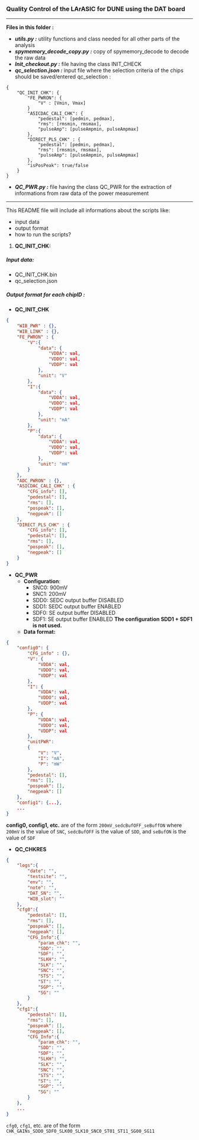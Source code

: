 
 ### Quality Control of the LArASIC for DUNE using the DAT board
---------------

**Files in this folder :**<br/>

* ***utils.py :*** utility functions and class needed for all other parts of the analysis <br/>
* ***spymemory_decode_copy.py :*** copy of spymemory_decode to decode the raw data<br/>
* ***Init_checkout.py :*** file having the class INIT_CHECK <br/>
* ***qc_selection.json :*** input file where the selection criteria of the chips should be saved/entered 
qc_selection :
```
{
    "QC_INIT_CHK": {
        "FE_PWRON": {
            "V" : [Vmin, Vmax]
        }
        "ASICDAC_CALI_CHK": {
            "pedestal": [pedmin, pedmax],
            "rms": [rmsmin, rmsmax],
            "pulseAmp": [pulseAmpmin, pulseAmpmax]
        },
        "DIRECT_PLS_CHK" : {
            "pedestal": [pedmin, pedmax],
            "rms": [rmsmin, rmsmax],
            "pulseAmp": [pulseAmpmin, pulseAmpmax]
        },
        "isPosPeak": true/false
    }
}
```
* ***QC_PWR.py :*** file having the class QC_PWR for the extraction of informations from raw data of the power measurement
---
This README file will include all informations about the scripts like: <br/>
* input data <br/>
* output format <br/>
* how to run the scripts?<br/>

1. **QC_INIT_CHK:**
##### Input data:
* QC_INIT_CHK.bin
* qc_selection.json
##### Output format for each chipID :
* **QC_INIT_CHK**
```json
{
    "WIB_PWR" : {},
    "WIB_LINK" : {},
    "FE_PWRON" : {
        "V":{
            "data": {
                "VDDA": val,
                "VDDO": val,
                "VDDP": val
            },
            "unit": "V"
        },
        "I":{
            "data": {
                "VDDA": val,
                "VDDO": val,
                "VDDP": val
            },
            "unit": "mA"
        },
        "P":{
            "data": {
                "VDDA": val,
                "VDDO": val,
                "VDDP": val
            },
            "unit": "mW"
        }
    },
    "ADC_PWRON" : {},
    "ASICDAC_CALI_CHK" : {
        "CFG_info": [],
        "pedestal": [],
        "rms": [],
        "pospeak": [],
        "negpeak": []
    },
    "DIRECT_PLS_CHK" : {
        "CFG_info": [],
        "pedestal": [],
        "rms": [],
        "pospeak": [],
        "negpeak": []
    }
}
```

* **QC_PWR**
    * **Configuration**:
        * SNC0: 900mV
        * SNC1: 200mV
        * SDD0: SEDC output buffer DISABLED
        * SDD1: SEDC output buffer ENABLED
        * SDF0: SE output buffer DISABLED
        * SDF1: SE output buffer ENABLED
        **The configuration SDD1 + SDF1 is not used.**
    * **Data format:**
```json
{
    "config0": {
        "CFG_info" : {},
        "V": {
            "VDDA": val,
            "VDDO": val,
            "VDDP": val
        },
        "I": {
            "VDDA": val,
            "VDDO": val,
            "VDDP": val            
        },
        "P": {
            "VDDA": val,
            "VDDO": val,
            "VDDP": val
        },
        "unitPWR":
        {
            "V": "V",
            "I": "mA",
            "P": "mW"
        },
        "pedestal": [],
        "rms": [],
        "pospeak": [],
        "negpeak": []
    },
    "config1": {...},
    ...
}
```
**config0, config1, etc.** are of the form `200mV_sedcBufOFF_seBuffON` where `200mV` is the value of `SNC`, `sedcBufOFF` is the value of `SDD`, and `seBufON` is the value of `SDF`

* **QC_CHKRES**
```json
{
    "logs":{
        "date": "",
        "testsite": "",
        "env": "",
        "note": "",
        "DAT_SN": "",
        "WIB_slot": ""
    },
    "cfg0":{
        "pedestal": [],
        "rms": [],
        "pospeak": [],
        "negpeak": [],
        "CFG_Info":{
            "param_chk": "",
            "SDD": "",
            "SDF": "",
            "SLKH": "",
            "SLK": "",
            "SNC": "",
            "STS": "",
            "ST": "",
            "SGP": "",
            "SG": ""
        }
    },
    "cfg1":{
        "pedestal": [],
        "rms": [],
        "pospeak": [],
        "negpeak": [],
        "CFG_Info":{
            "param_chk": "",
            "SDD": "",
            "SDF": "",
            "SLKH": "",
            "SLK": "",
            "SNC": "",
            "STS": "",
            "ST": "",
            "SGP": "",
            "SG": ""
        }
    },
    ...
}
```
`cfg0`, `cfg1`, etc. are of the form `CHK_GAINs_SDD0_SDF0_SLK00_SLK10_SNC0_ST01_ST11_SG00_SG11`